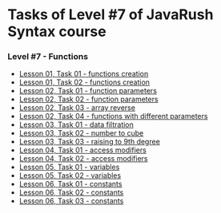 # <a name="start"></a> Tasks of Level #7 of JavaRush Syntax course

### Level #7 - **Functions**

- [Lesson 01, Task 01 - functions creation][01_01]
- [Lesson 01, Task 02 - functions creation][01_02]
- [Lesson 02, Task 01 - function parameters][02_01]
- [Lesson 02, Task 02 - function parameters][02_02]
- [Lesson 02, Task 03 - array reverse][02_03]
- [Lesson 02, Task 04 - functions with different parameters][02_04]
- [Lesson 03, Task 01 - data filtration][03_01]
- [Lesson 03, Task 02 - number to cube][03_02]
- [Lesson 03, Task 03 - raising to 9th degree][03_03]
- [Lesson 04, Task 01 - access modifiers][04_01]
- [Lesson 04, Task 02 - access modifiers][04_02]
- [Lesson 05, Task 01 - variables][05_01]
- [Lesson 05, Task 02 - variables][05_02]
- [Lesson 06, Task 01 - constants][06_01]
- [Lesson 06, Task 02 - constants][06_02]
- [Lesson 06, Task 03 - constants][06_03]

[01_01]: https://github.com/mentor-dev/Java-Learning/tree/main/JavaRush_1/07_Functions/01_01__functions_creation
[01_02]: https://github.com/mentor-dev/Java-Learning/tree/main/JavaRush_1/07_Functions/01_02__functions_creation
[02_01]: https://github.com/mentor-dev/Java-Learning/tree/main/JavaRush_1/07_Functions/02_01__function_parameters
[02_02]: https://github.com/mentor-dev/Java-Learning/tree/main/JavaRush_1/07_Functions/02_02__function_parameters
[02_03]: https://github.com/mentor-dev/Java-Learning/tree/main/JavaRush_1/07_Functions/02_03__array_reverse
[02_04]: https://github.com/mentor-dev/Java-Learning/tree/main/JavaRush_1/07_Functions/02_04__functions_with_different_parameters
[03_01]: https://github.com/mentor-dev/Java-Learning/tree/main/JavaRush_1/07_Functions/03_01__data_filtration
[03_02]: https://github.com/mentor-dev/Java-Learning/tree/main/JavaRush_1/07_Functions/03_02__number_to_cube
[03_03]: https://github.com/mentor-dev/Java-Learning/tree/main/JavaRush_1/07_Functions/03_03__raising_to_9th_degree
[04_01]: https://github.com/mentor-dev/Java-Learning/tree/main/JavaRush_1/07_Functions/04_01__access_modifiers
[04_02]: https://github.com/mentor-dev/Java-Learning/tree/main/JavaRush_1/07_Functions/04_02__access_modifiers
[05_01]: https://github.com/mentor-dev/Java-Learning/tree/main/JavaRush_1/07_Functions/05_01__variables
[05_02]: https://github.com/mentor-dev/Java-Learning/tree/main/JavaRush_1/07_Functions/05_02__variables
[06_01]: https://github.com/mentor-dev/Java-Learning/tree/main/JavaRush_1/07_Functions/06_01__constants
[06_02]: https://github.com/mentor-dev/Java-Learning/tree/main/JavaRush_1/07_Functions/06_02__constants
[06_03]: https://github.com/mentor-dev/Java-Learning/tree/main/JavaRush_1/07_Functions/06_03__constants
